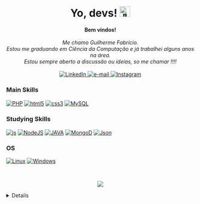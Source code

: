 <h1 align="center">Yo, devs! <img src="https://github-production-user-asset-6210df.s3.amazonaws.com/24524555/238178097-766d336d-b87d-44ba-807c-c51de2bc6b4d.gif" width="28px" alt="👋"></h1>

<p align="center">
    <b>Bem vindos!</b><br><br>
    <i>
        Me chamo Guilherme Fabrício.<br>
        Estou me graduando em Ciência da Computação e já trabalhei alguns anos na área.<br>
        Estou sempre aberto a discussão ou ideias, so me chamar !!!!<br>
    </i><br>
    <a href="https://www.linkedin.com/in/guilhermeefabricio/">
        <img src="https://img.shields.io/badge/LinkedIn-blue?style=flat-square&logo=linkedin" alt="LinkedIn">
    </a>
    <a href="mailto:guilherme.fabricio.115@gmail.com">
        <img src="https://img.shields.io/badge/Email-blue?style=flat-square&logo=gmail&logoColor=white" alt="e-mail">
    </a>
    <a href="https://www.instagram.com/gui.fabricio/">
        <img src="https://img.shields.io/badge/Instagram-blue?style=flat-square&logo=instagram&logoColor=white" alt="Instagram">
    </a>
</p>

### Main Skills

<div aling="cente">
     <a href="https://www.php.net/"><img align="center" alt="PHP" src="https://img.shields.io/badge/PHP-777BB4?style=for-the-badge&logo=php&logoColor=white"/></a>
  <a href="https://developer.mozilla.org/en-US/docs/Web/Guide/HTML/HTML5"><img align="center" alt="html5" src="https://img.shields.io/badge/HTML5-E34F26?style=for-the-badge&logo=html5&logoColor=white" /></a>
  <a href="https://developer.mozilla.org/en-US/docs/Web/CSS"><img align="center" alt="css3" src="https://img.shields.io/badge/CSS3-1572B6?style=for-the-badge&logo=css3&logoColor=white" /></a> 
 <a href="https://www.mysql.com/"><img  align="center" src="https://img.shields.io/badge/-mysql-0D1117?style=for-the-badge&logo=mysql&labelColor=0D1117" alt="MySQL"></a>

</div>

### Studying Skills

<div>
  <a href="https://developer.mozilla.org/en-US/docs/Web/JavaScript"><img align="center" alt="js" src="https://img.shields.io/badge/JavaScript-F7DF1E?style=for-the-badge&logo=javascript&logoColor=black" /></a>
  <a href="https://nodejs.org/en/"><img align="center" alt="NodeJS" src="https://img.shields.io/badge/Node.js-43853D?style=for-the-badge&logo=node.js&logoColor=white" /></a>
  <a href="https://www.java.com/" target="_blank"><img align="center" alt="JAVA" src="https://img.shields.io/badge/Java-ED8B00?style=for-the-badge&logo=java&logoColor=white"/></a>
    <a href="https://www.mongodb.com/"><img  align="center" src="https://img.shields.io/badge/MongoDB-4EA94B?style=for-the-badge&logo=mongodb&logoColor=white" alt="MongoD"></a>
  <a href="https://www.json.org/"><img align="center" alt="Json" src="https://img.shields.io/badge/json-5E5C5C?style=for-the-badge&logo=json&logoColor=white"/></a>
</div>

### OS
[![Linux](https://img.shields.io/badge/linux-black?style=for-the-badge&logo=Linux)](https://github.com/guidev115)
[![Windows](https://img.shields.io/badge/Windows-black?style=for-the-badge&logo=Windows)](https://github.com/guidev115)


</br>

<p align="center">
  <a href="https://github.com/guidev115">
    <img src="https://komarev.com/ghpvc/?username=guidev115&color=blue&style=flat)" />
  </a>
</p>

<details>
<p align="center">
  <a href="https://github.com/guidev115">
    <img src="http://github-profile-summary-cards.vercel.app/api/cards/profile-details?username=guidev115&theme=transparent" />
  </a>
  <a href="https://github.com/guidev115">
    <img src="https://github-readme-streak-stats.herokuapp.com/?user=guidev115&hide_border=true&card_width=338&theme=transparent" />
  </a>
  <a href="https://github.com/guidev115">
    <img src="http://github-profile-summary-cards.vercel.app/api/cards/stats?username=guidev115&theme=transparent" />
  </a>

  <img width="49%" height="195px" src="https://github-readme-stats-sigma-five.vercel.app/api?username=GuiDev115&show_icons=true&count_private=true&hide_border=true&title_color=00bfbf&icon_color=00bfbf&text_color=c9d1d9&bg_color=0d1117" alt="Guilherme Fabricio github stats"/>
   <img width="41%" height="195px" src="https://github-readme-stats-sigma-five.vercel.app/api/top-langs/?username=GuiDev115&layout=compact&hide_border=true&title_color=00bfbf&text_color=00bfbf&bg_color=0d1117"/>

  </a>
</p>
</details>




